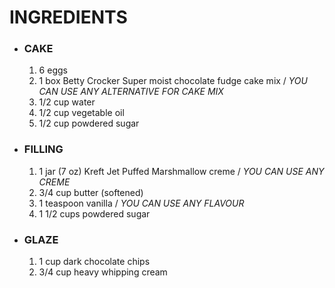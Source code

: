# **INGREDIENTS**
* ### **CAKE**
   1. 6 eggs
   1.  1 box Betty Crocker Super moist chocolate fudge cake mix / *YOU CAN USE ANY ALTERNATIVE FOR CAKE MIX*
   1.  1/2 cup water 
   1. 1/2 cup vegetable oil
   1. 1/2 cup powdered sugar
* ### **FILLING**
   1. 1 jar (7 oz) Kreft Jet Puffed Marshmallow creme / *YOU CAN USE ANY CREME*
   1. 3/4 cup butter (softened)
   1. 1 teaspoon vanilla / *YOU CAN USE ANY FLAVOUR*
   1. 1  1/2 cups powdered sugar
* ### **GLAZE**
   1. 1 cup dark chocolate chips 
   1. 3/4 cup heavy whipping cream